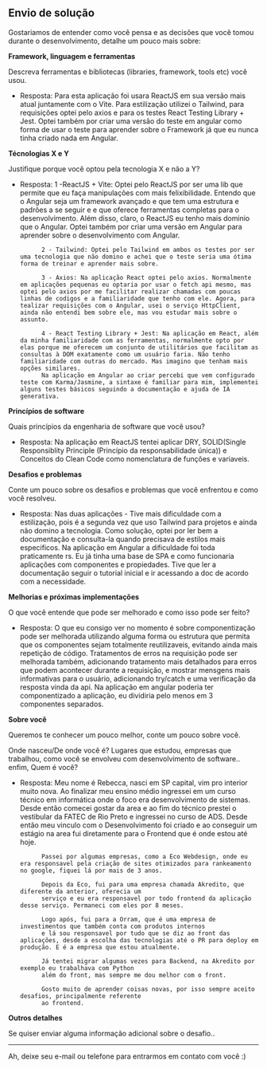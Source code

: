 ## Envio de solução

Gostariamos de entender como você pensa e as decisões que você tomou durante o desenvolvimento, detalhe um pouco mais sobre:

**Framework, linguagem e ferramentas**

Descreva ferramentas e bibliotecas (libraries, framework, tools etc) você usou.

- Resposta: Para esta aplicação foi usara ReactJS em sua versão mais atual juntamente com o Vite. Para estilização utilizei o Tailwind, para requisições optei pelo axios e para os testes React Testing Library + Jest. Optei também por criar uma versão do teste em angular como forma de usar o teste para aprender sobre o Framework já que eu nunca tinha criado nada em Angular.

**Técnologias X e Y**

Justifique porque você optou pela tecnologia X e não a Y?

- Resposta: 
            1 -ReactJS + Vite: Optei pelo ReactJS por ser uma lib que permite que eu faça manipulações com mais   felixibilidade. Entendo que o Angular seja um framework avançado e que tem uma estrutura e padrões a se seguir e e que oferece ferramentas completas para o desenvolvimento. Além disso, claro, o ReactJS eu tenho mais dominio que o Angular. Optei também por criar uma versão em Angular para aprender sobre o desenvolvimento com Angular. 

            2 - Tailwind: Optei pelo Tailwind em ambos os testes por ser uma tecnologia que não domino e achei que o teste seria uma ótima forma de treinar e aprender mais sobre.

            3 - Axios: Na aplicação React optei pelo axios. Normalmente em aplicações pequenas eu optaria por usar o fetch api mesmo, mas optei pelo axios por me facilitar realizar chamadas com poucas linhas de codigos e a familiaridade que tenho com ele. Agora, para tealizar requisições com o Angular, usei o serviço HttpClient, ainda não entendi bem sobre ele, mas vou estudar mais sobre o assunto.

            4 - React Testing Library + Jest: Na aplicação em React, além da minha familiaridade com as ferramentas, normalmente opto por elas porque me oferecem um conjunto de utilitários que facilitam as consultas à DOM exatamente como um usuário faria. Não tenho familiaridade com outras do mercado. Mas imagino que tenham mais opções similares. 
            Na aplicação em Angular ao criar percebi que vem configurado teste com Karma/Jasmine, a sintaxe é familiar para mim, implementei alguns testes básicos seguindo a documentação e ajuda de IA generativa.


**Princípios de software**

Quais princípios da engenharia de software que você usou?

- Resposta: Na aplicação em ReactJS tentei aplicar DRY, SOLID(Single Responsiblity Principle (Princípio da responsabilidade única)) e Conceitos do Clean Code como nomenclatura de funções e variaveis. 

**Desafios e problemas**

Conte um pouco sobre os desafios e problemas que você enfrentou e como você resolveu.

- Resposta: Nas duas aplicações - Tive mais dificuldade com a estilização, pois é a segunda vez que uso Tailwind para projetos e ainda não domino a tecnologia. 
            Como solução, optei por ler bem a documentação e consulta-la quando precisava de estilos mais especificos.
            Na aplicação em Angular a dificuldade foi toda praticamente rs. Eu já tinha uma base de SPA e como funcionaria aplicações com componentes e propiedades. Tive que ler a documentação seguir
            o tutorial inicial e ir acessando a doc de acordo com a necessidade.

**Melhorias e próximas implementações**

O que você entende que pode ser melhorado e como isso pode ser feito?

- Resposta: O que eu consigo ver no momento é sobre componentização pode ser melhorada utilizando alguma forma ou estrutura que permita que os
            componentes sejam totalmente reutilizaveis, evitando ainda mais repetição de código.
            Tratamentos de erros na requisição pode ser melhorada também, adicionando tratamento mais
            detalhados para erros que podem acontecer durante a requisição, e mostrar mensgens mais
            informativas para o usuário, adicionando try/catch e uma verificação da resposta vinda da api.
            Na aplicação em angular poderia ter componentizado a aplicação, eu dividiria pelo menos em 3 componentes separados.

**Sobre você**

Queremos te conhecer um pouco melhor, conte um pouco sobre você.

Onde nasceu/De onde você é? Lugares que estudou, empresas que trabalhou, como você se envolveu com desenvolvimento de software.. enfim, Quem é você?

- Resposta: Meu nome é Rebecca, nasci em SP capital, vim pro interior muito nova. Ao finalizar meu 
            ensino médio ingressei em um curso técnico em informática onde o foco era desenvolvimento de sistemas.
            Desde então comecei gostar da area e ao fim do técnico prestei o vestibular da FATEC de Rio Preto e 
            ingressei no curso de ADS. Desde então meu vinculo com o Desenvolvimento foi criado e ao conseguir um estágio na area fui diretamente para o Frontend que é onde estou até hoje.

            Passei por algumas empresas, como a Eco Webdesign, onde eu era responsavel pela criação de sites otimizados para rankeamento no google, fiquei lá por mais de 3 anos. 

            Depois da Eco, fui para uma empresa chamada Akredito, que diferente da anterior, oferecia um 
            serviço e eu era responsavel por todo frontend da aplicação desse serviço. Permaneci com eles por 8 meses.

            Logo após, fui para a Orram, que é uma empresa de investimentos que também conta com produtos internos
            e lá sou responsavel por tudo que se diz ao front das aplicações, desde a escolha das tecnologias até o PR para deploy em produção. E é a empresa que estou atualmente. 

            Já tentei migrar algumas vezes para Backend, na Akredito por exemplo eu trabalhava com Python 
            além do front, mas sempre me dou melhor com o front.

            Gosto muito de aprender coisas novas, por isso sempre aceito desafios, principalmente referente
            ao frontend.


**Outros detalhes**

Se quiser enviar alguma informação adicional sobre o desafio..


---

Ah, deixe seu e-mail ou telefone para entrarmos em contato com você :) 



